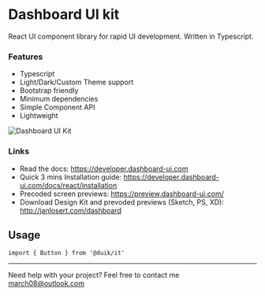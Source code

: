 # Dashboard UI kit

React UI component library for rapid UI development. Written in Typescript.

### Features

- Typescript
- Light/Dark/Custom Theme support
- Bootstrap friendly
- Minimum dependencies
- Simple Component API
- Lightweight

![Dashboard UI Kit](http://preview.dashboard-ui.com/OGDocumentation.jpg)

### Links

- Read the docs: https://developer.dashboard-ui.com
- Quick 3 mins Installation guide: https://developer.dashboard-ui.com/docs/react/installation
- Precoded screen previews: https://preview.dashboard-ui.com/
- Download Design Kit and prevoded previews (Sketch, PS, XD): http://janlosert.com/dashboard

## Usage

`import { Button } from '@duik/it'`

---

Need help with your project? Feel free to contact me [march08@outlook.com](mailto:march08@outlook.com)

